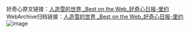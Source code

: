 好奇心原文链接：[人造雪的世界 _Best on the Web_好奇心日报-里约](https://www.qdaily.com/articles/7188.html)
WebArchive归档链接：[人造雪的世界 _Best on the Web_好奇心日报-里约](http://web.archive.org/web/20190623172039/https://www.qdaily.com/articles/7188.html)
![image](http://ww3.sinaimg.cn/large/007d5XDply1g3x0a0l949j30u026a4qp)
